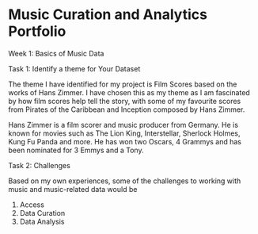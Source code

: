 # Music Curation and Analytics Portfolio
Week 1: Basics of Music Data

Task 1: Identify a theme for Your Dataset

The theme I have identified for my project is Film Scores based on the works of Hans Zimmer. I have chosen this as my theme as I am fascinated by how film scores help tell the story, with some of my favourite scores from Pirates of the Caribbean and Inception composed by Hans Zimmer.

Hans Zimmer is a film scorer and music producer from Germany. He is known for movies such as The Lion King, Interstellar, Sherlock Holmes, Kung Fu Panda and more. He has won two Oscars, 4 Grammys and has been nominated for 3 Emmys and a Tony. 

Task 2: Challenges

Based on my own experiences, some of the challenges to working with music and music-related data would be 

1. Access
2. Data Curation
3. Data Analysis


   
